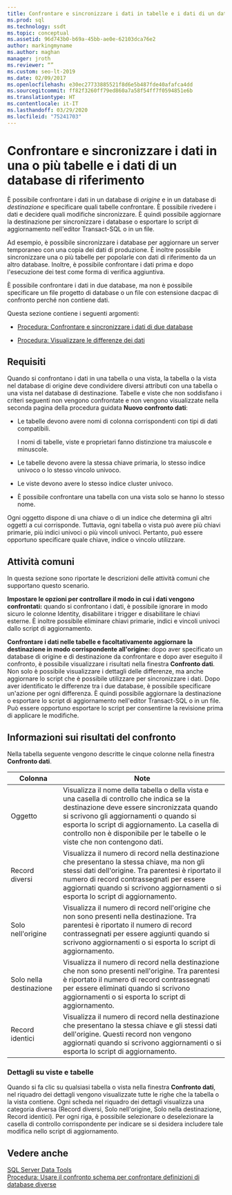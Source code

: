 ```yaml
---
title: Confrontare e sincronizzare i dati in tabelle e i dati di un database di riferimento
ms.prod: sql
ms.technology: ssdt
ms.topic: conceptual
ms.assetid: 96d743b0-b69a-45bb-ae0e-62103dca76e2
author: markingmyname
ms.author: maghan
manager: jroth
ms.reviewer: “”
ms.custom: seo-lt-2019
ms.date: 02/09/2017
ms.openlocfilehash: e30ec27733885521f8d6e5b487fde40afafca4dd
ms.sourcegitcommit: ff82f3260ff79ed860a7a58f54ff7f0594851e6b
ms.translationtype: HT
ms.contentlocale: it-IT
ms.lasthandoff: 03/29/2020
ms.locfileid: "75241703"
---
```

# <a name="compare-and-synchronize-data-in-one-or-more-tables-with-data-in-a-reference-database"></a>Confrontare e sincronizzare i dati in una o più tabelle e i dati di un database di riferimento

È possibile confrontare i dati in un database di *origine* e in un database di *destinazione* e specificare quali tabelle confrontare. È possibile rivedere i dati e decidere quali modifiche sincronizzare. È quindi possibile aggiornare la destinazione per sincronizzare i database o esportare lo script di aggiornamento nell'editor Transact\-SQL o in un file.  
  
Ad esempio, è possibile sincronizzare i database per aggiornare un server temporaneo con una copia dei dati di produzione. È inoltre possibile sincronizzare una o più tabelle per popolarle con dati di riferimento da un altro database. Inoltre, è possibile confrontare i dati prima e dopo l'esecuzione dei test come forma di verifica aggiuntiva.  
  
È possibile confrontare i dati in due database, ma non è possibile specificare un file progetto di database o un file con estensione dacpac di confronto perché non contiene dati.  
  
Questa sezione contiene i seguenti argomenti:  
  
-   [Procedura: Confrontare e sincronizzare i dati di due database](../ssdt/how-to-compare-and-synchronize-the-data-of-two-databases.md)  
  
-   [Procedura: Visualizzare le differenze dei dati](../ssdt/how-to-view-data-differences.md)  
  
## <a name="requirements"></a>Requisiti  
Quando si confrontano i dati in una tabella o una vista, la tabella o la vista nel database di origine deve condividere diversi attributi con una tabella o una vista nel database di destinazione. Tabelle e viste che non soddisfano i criteri seguenti non vengono confrontate e non vengono visualizzate nella seconda pagina della procedura guidata **Nuovo confronto dati**:  
  
-   Le tabelle devono avere nomi di colonna corrispondenti con tipi di dati compatibili.  
  
    I nomi di tabelle, viste e proprietari fanno distinzione tra maiuscole e minuscole.  
  
-   Le tabelle devono avere la stessa chiave primaria, lo stesso indice univoco o lo stesso vincolo univoco.  
  
-   Le viste devono avere lo stesso indice cluster univoco.  
  
-   È possibile confrontare una tabella con una vista solo se hanno lo stesso nome.  
  
Ogni oggetto dispone di una chiave o di un indice che determina gli altri oggetti a cui corrisponde. Tuttavia, ogni tabella o vista può avere più chiavi primarie, più indici univoci o più vincoli univoci. Pertanto, può essere opportuno specificare quale chiave, indice o vincolo utilizzare.  
  
## <a name="common-tasks"></a>Attività comuni  
In questa sezione sono riportate le descrizioni delle attività comuni che supportano questo scenario.  
  
**Impostare le opzioni per controllare il modo in cui i dati vengono confrontati:** quando si confrontano i dati, è possibile ignorare in modo sicuro le colonne Identity, disabilitare i trigger e disabilitare le chiavi esterne. È inoltre possibile eliminare chiavi primarie, indici e vincoli univoci dallo script di aggiornamento.  
  
**Confrontare i dati nelle tabelle e facoltativamente aggiornare la destinazione in modo corrispondente all'origine:** dopo aver specificato un database di origine e di destinazione da confrontare e dopo aver eseguito il confronto, è possibile visualizzare i risultati nella finestra **Confronto dati**. Non solo è possibile visualizzare i dettagli delle differenze, ma anche aggiornare lo script che è possibile utilizzare per sincronizzare i dati. Dopo aver identificato le differenze tra i due database, è possibile specificare un'azione per ogni differenza. È quindi possibile aggiornare la destinazione o esportare lo script di aggiornamento nell'editor Transact\-SQL o in un file. Può essere opportuno esportare lo script per consentirne la revisione prima di applicare le modifiche.  
  
## <a name="understanding-comparison-results"></a><a name="UnderstandingDataCompareResults"></a>Informazioni sui risultati del confronto  
Nella tabella seguente vengono descritte le cinque colonne nella finestra **Confronto dati**.  
  
|Colonna|Note|  
|----------|---------|  
|Oggetto|Visualizza il nome della tabella o della vista e una casella di controllo che indica se la destinazione deve essere sincronizzata quando si scrivono gli aggiornamenti o quando si esporta lo script di aggiornamento. La casella di controllo non è disponibile per le tabelle o le viste che non contengono dati.|  
|Record diversi|Visualizza il numero di record nella destinazione che presentano la stessa chiave, ma non gli stessi dati dell'origine. Tra parentesi è riportato il numero di record contrassegnati per essere aggiornati quando si scrivono aggiornamenti o si esporta lo script di aggiornamento.|  
|Solo nell'origine|Visualizza il numero di record nell'origine che non sono presenti nella destinazione. Tra parentesi è riportato il numero di record contrassegnati per essere aggiunti quando si scrivono aggiornamenti o si esporta lo script di aggiornamento.|  
|Solo nella destinazione|Visualizza il numero di record nella destinazione che non sono presenti nell'origine. Tra parentesi è riportato il numero di record contrassegnati per essere eliminati quando si scrivono aggiornamenti o si esporta lo script di aggiornamento.|  
|Record identici|Visualizza il numero di record nella destinazione che presentano la stessa chiave e gli stessi dati dell'origine. Questi record non vengono aggiornati quando si scrivono aggiornamenti o si esporta lo script di aggiornamento.|  
  
### <a name="table-and-view-details"></a>Dettagli su viste e tabelle  
Quando si fa clic su qualsiasi tabella o vista nella finestra **Confronto dati**, nel riquadro dei dettagli vengono visualizzate tutte le righe che la tabella o la vista contiene. Ogni scheda nel riquadro dei dettagli visualizza una categoria diversa (Record diversi, Solo nell'origine, Solo nella destinazione, Record identici). Per ogni riga, è possibile selezionare o deselezionare la casella di controllo corrispondente per indicare se si desidera includere tale modifica nello script di aggiornamento.  
  
## <a name="see-also"></a>Vedere anche  
[SQL Server Data Tools](../ssdt/sql-server-data-tools.md)  
[Procedura: Usare il confronto schema per confrontare definizioni di database diverse](../ssdt/how-to-use-schema-compare-to-compare-different-database-definitions.md)  
  
